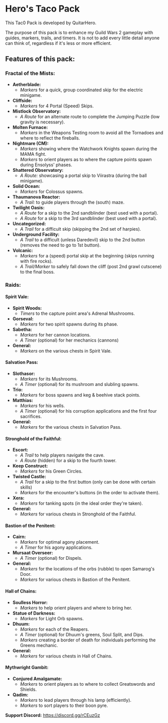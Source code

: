 # Hero's Taco Pack

This Tac0 Pack is developed by QuitarHero.

The purpose of this pack is to enhance my Guild Wars 2 gameplay with guides, markers, trails, and timers. It is not to add every little detail anyone can think of, regardless if it's less or more efficient.

## Features of this pack:

### Fractal of the Mists:
- **Aetherblade:**
  - *Markers* for a quick, group coordinated skip for the electric minigame.
- **Cliffside:**
  - *Markers* for 4 Portal (Speed) Skips.
- **Mistlock Observatory:**
  - *A Route* for an alternate route to complete the Jumping Puzzle (low gravity is necessary).
- **Molten Furnace:**
  - *Markers* in the Weapons Testing room to avoid all the Tornadoes and where to reflect the fireballs.
- **Nightmare (CM):**
  - *Markers* showing where the Watchwork Knights spawn during the MAMA fight.
  - *Markers* to orient players as to where the capture points spawn during Ensolyss' phases.
- **Shattered Observatory:**
  - *A Route:* showcasing a portal skip to Viirastra (during the ball minigame).
- **Solid Ocean:**
  - *Markers* for Colossus spawns.
- **Thaumanova Reactor:**
  - *A Trail:* to guide players through the (south) maze.
- **Twilight Oasis:**
  - *A Route* for a skip to the 2nd sandblinder (best used with a portal).
  - *A Route* for a skip to the 3rd sandblinder (best used with a portal).
- **Uncategorized:**
  - *A Trail* for a difficult skip (skipping the 2nd set of harpies).
- **Underground Facility:**
  - *A Trail* to a difficult (unless Daredevil) skip to the 2nd button (removes the need to go to 1st button).
- **Volcanic:**
  - *Markers* for a (speed) portal skip at the beginning (skips running with fire rocks).
  - *A Trail/Marker* to safely fall down the cliff (post 2nd grawl cutscene) to the final boss.

### Raids:
#### Spirit Vale:
- **Spirit Woods:**
  - *Timers* to the capture point area's Adrenal Mushrooms.
- **Gorseval:**
  - *Markers* for two spirit spawns during its phase.
- **Sabetha:**
  - *Markers* for her cannon locations.
  - *A Timer* (optional) for her mechanics (cannons)
- **General:**
  - *Markers* on the various chests in Spirit Vale.
#### Salvation Pass:
- **Slothasor:**
  - *Markers* for its Mushrooms.
  - *A Timer* (optional) for its mushroom and slubling spawns.
- **Trio:**
  - *Markers* for boss spawns and keg & beehive stack points.
- **Matthias:**
  - *Markers* for his wells.
  - *A Timer* (optional) for his corruption applications and the first four sacrifices.
- **General:**
  - *Markers* for the various chests in Salvation Pass.
#### Stronghold of the Faithful:
- **Escort:**
  - *A Trail* to help players navigate the cave.
  - *A Route* (hidden) for a skip to the fourth tower.
- **Keep Construct:**
  - *Markers* for his Green Circles.
- **Twisted Castle:**
  - *A Trail* for a skip to the first button (only can be done with certain skills)
  - *Markers* for the encounter's buttons (in the order to activate them).
- **Xera:**
  - *Markers* for tanking spots (in the ideal order they're taken).
- **General:**
  - *Markers* for various chests in Stronghold of the Faithful.
#### Bastion of the Penitent:
- **Cairn:**
  - *Markers* for optimal agony placement.
  - *A Timer* for his agony applications.
- **Mursaat Overseer:**
  - *A Timer* (optional) for Dispels.
- **General:**
  - *Markers* for the locations of the orbs (rubble) to open Samarog's Door.
  - *Markers* for various chests in Bastion of the Penitent.
#### Hall of Chains:
- **Soulless Horror:**
  - *Markers* to help orient players and where to bring her.
- **Statue of Darkness:**
  - *Markers* for Light Orb spawns.
- **Dhuum:**
  - *Markers* for each of the Reapers.
  - *A Timer* (optional) for Dhuum's greens, Soul Split, and Dips.
  - *Markers* creating a border of death for individuals performing the Greens mechanic.
- **General:**
  - *Markers* for various chests in Hall of Chains.
#### Mythwright Gambit:
- **Conjured Amalgamate:**
  - *Markers* to orient players as to where to collect Greatswords and Shields.
- **Qadim:**
  - *Markers* to lead players through his lamp (efficiently).
  - *Markers* to sort players to their boon pyre.

**Support Discord:** https://discord.gg/rCEuzGz
